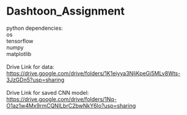 # Dashtoon_Assignment
python dependencies: <br />
os <br />
tensorflow <br />
numpy <br />
matplotlib <br />
<br />
Drive Link for data: <br />
https://drive.google.com/drive/folders/1K1eiyya3NljKpeGi5MLv8Wts-3JzGDn5?usp=sharing <br />
<br />
Drive Link for saved CNN model: <br />
https://drive.google.com/drive/folders/1Nq-O1az1w4Mx9rmCQNILbrC2bwNkY6lo?usp=sharing 
# 
